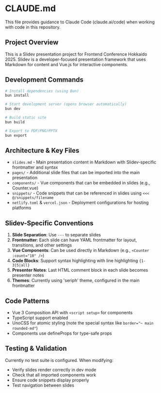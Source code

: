 # CLAUDE.md

This file provides guidance to Claude Code (claude.ai/code) when working with code in this repository.

## Project Overview

This is a Slidev presentation project for Frontend Conference Hokkaido 2025. Slidev is a developer-focused presentation framework that uses Markdown for content and Vue.js for interactive components.

## Development Commands

```bash
# Install dependencies (using Bun)
bun install

# Start development server (opens browser automatically)
bun dev

# Build static site
bun build

# Export to PDF/PNG/PPTX
bun export
```

## Architecture & Key Files

- `slides.md` - Main presentation content in Markdown with Slidev-specific frontmatter and syntax
- `pages/` - Additional slide files that can be imported into the main presentation
- `components/` - Vue components that can be embedded in slides (e.g., Counter.vue)
- `snippets/` - Code snippets that can be referenced in slides using `<<< @/snippets/filename`
- `netlify.toml` & `vercel.json` - Deployment configurations for hosting platforms

## Slidev-Specific Conventions

1. **Slide Separation**: Use `---` to separate slides
2. **Frontmatter**: Each slide can have YAML frontmatter for layout, transitions, and other settings
3. **Vue Components**: Can be used directly in Markdown (e.g., `<Counter :count="10" />`)
4. **Code Blocks**: Support syntax highlighting with line highlighting `{1-3|5|all}`
5. **Presenter Notes**: Last HTML comment block in each slide becomes presenter notes
6. **Themes**: Currently using 'seriph' theme, configured in the main frontmatter

## Code Patterns

- Vue 3 Composition API with `<script setup>` for components
- TypeScript support enabled
- UnoCSS for atomic styling (note the special syntax like `border="~ main rounded-md"`)
- Components use defineProps for type-safe props

## Testing & Validation

Currently no test suite is configured. When modifying:

- Verify slides render correctly in dev mode
- Check that all imported components work
- Ensure code snippets display properly
- Test navigation between slides
